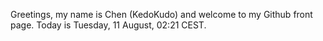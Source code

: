 Greetings, my name is Chen (KedoKudo) and welcome to my Github front page.  Today is Tuesday, 11 August, 02:21 CEST.